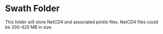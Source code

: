 # Swath Folder

This folder will store NetCD4 and associated pickle files. NetCD4 files could be 330-420 MB in size.